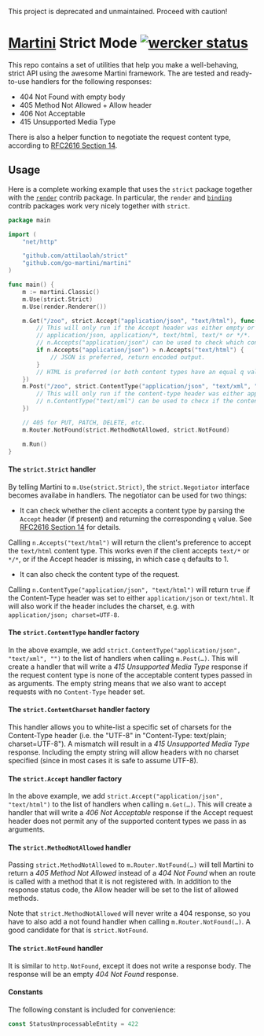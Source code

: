 This project is deprecated and unmaintained. Proceed with caution!

# [Martini][1] Strict Mode [![wercker status](https://app.wercker.com/status/3adeb16c006087c9a999da4084288241/s/ "wercker status")](https://app.wercker.com/project/bykey/3adeb16c006087c9a999da4084288241)


[1]: //github.com/go-martini/martini

This repo contains a set of utilities that help you make a well-behaving,
strict API using the awesome Martini framework. The are tested and ready-to-use
handlers for the following responses:

* 404 Not Found with empty body
* 405 Method Not Allowed + Allow header
* 406 Not Acceptable
* 415 Unsupported Media Type

There is also a helper function to negotiate the request content type,
according to [RFC2616 Section 14][4].


## Usage

Here is a complete working example that uses the `strict` package together with
the [`render`][2] contrib package. In particular, the `render` and [`binding`][3]
contrib packages work very nicely together with `strict`.

[2]: https://github.com/martini-contrib/render
[3]: https://github.com/martini-contrib/binding

```go
package main

import (
	"net/http"

	"github.com/attilaolah/strict"
	"github.com/go-martini/martini"
)

func main() {
	m := martini.Classic()
	m.Use(strict.Strict)
	m.Use(render.Renderer())

	m.Get("/zoo", strict.Accept("application/json", "text/html"), func(n strict.Negotiator) {
		// This will only run if the Accept header was either empty or included
		// application/json, application/*, text/html, text/* or */*.
		// n.Accepts("application/json") can be used to check which content type is preferred.
		if n.Accepts("application/json") > n.Accepts("text/html") {
			// JSON is preferred, return encoded output.
		}
		// HTML is preferred (or both content types have an equal q value), render template.
	})
	m.Post("/zoo", strict.ContentType("application/json", "text/xml", ""), func(n strict.Negotiator) {
		// This will only run if the content-type header was either application/json, text/xml or empty.
		// n.ContentType("text/xml") can be used to checx if the content type was xml.
	})

	// 405 for PUT, PATCH, DELETE, etc.
	m.Router.NotFound(strict.MethodNotAllowed, strict.NotFound)

	m.Run()
}
```


#### The `strict.Strict` handler

By telling Martini to `m.Use(strict.Strict)`, the `strict.Negotiator` interface
becomes availabe in handlers. The negotiator can be used for two things:

* It can check whether the client accepts a content type by parsing the
  `Accept` header (if present) and returning the corresponding `q` value. See
  [RFC2616 Section 14][4] for details.

[4]: http://www.w3.org/Protocols/rfc2616/rfc2616-sec14.html

Calling `n.Accepts("text/html")` will return the client's preference to accept
the `text/html` content type. This works even if the client accepts `text/*` or
`*/*`, or if the Accept header is missing, in which case `q` defaults to 1.

* It can also check the content type of the request.

Calling `n.ContentType("application/json", "text/html")` will return `true` if
the Content-Type header was set to either `application/json` or `text/html`. It
will also work if the header includes the charset, e.g. with `application/json;
charset=UTF-8`.


#### The `strict.ContentType` handler factory

In the above example, we add `strict.ContentType("application/json",
"text/xml", "")` to the list of handlers when calling `m.Post(…)`.
This will create a handler that will write a *415 Unsupported Media Type*
response if the request content type is none of the acceptable content types
passed in as arguments. The empty string means that we also want to accept
requests with no `Content-Type` header set.


#### The `strict.ContentCharset` handler factory

This handler allows you to white-list a specific set of charsets for the
Content-Type header (i.e. the "UTF-8" in "Content-Type: text/plain;
charset=UTF-8"). A mismatch will result in a *415 Unsupported Media Type*
response. Including the empty string will allow headers with no charset
specified (since in most cases it is safe to assume UTF-8).


#### The `strict.Accept` handler factory

In the above example, we add `strict.Accept("application/json", "text/html")`
to the list of handlers when calling `m.Get(…)`. This will create a handler
that will write a *406 Not Acceptable* response if the Accept request header
does not permit any of the supported content types we pass in as arguments.


#### The `strict.MethodNotAllowed` handler

Passing `strict.MethodNotAllowed` to `m.Router.NotFound(…)` will tell Martini
to return a *405 Method Not Allowed* instead of a *404 Not Found* when an route
is called with a method that it is not registered with. In addition to the
response status code, the Allow header will be set to the list of allowed
methods.

Note that `strict.MethodNotAllowed` will never write a 404 response, so you
have to also add a not found handler when calling `m.Router.NotFound(…)`.
A good candidate for that is `strict.NotFound`.


#### The `strict.NotFound` handler

It is similar to `http.NotFound`, except it does not write a response body. The
response will be an empty *404 Not Found* response.


#### Constants


The following constant is included for convenience:

```go
const StatusUnprocessableEntity = 422
```
